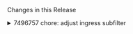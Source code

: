 Changes in this Release

<details><summary>7496757 chore: adjust ingress subfilter</summary>
chore: adjust ingress subfilter
</details>